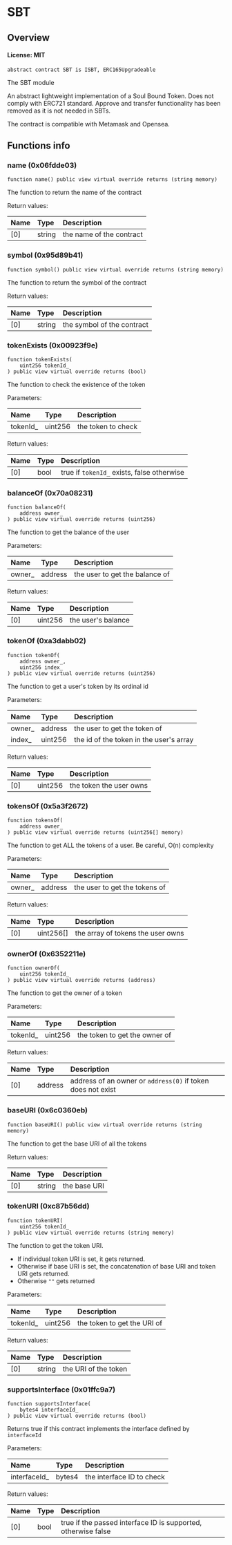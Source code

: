 # SBT

## Overview

#### License: MIT

```solidity
abstract contract SBT is ISBT, ERC165Upgradeable
```

The SBT module

An abstract lightweight implementation of a Soul Bound Token. Does not comply with ERC721 standard.
Approve and transfer functionality has been removed as it is not needed in SBTs.

The contract is compatible with Metamask and Opensea.
## Functions info

### name (0x06fdde03)

```solidity
function name() public view virtual override returns (string memory)
```

The function to return the name of the contract


Return values:

| Name | Type   | Description              |
| :--- | :----- | :----------------------- |
| [0]  | string | the name of the contract |

### symbol (0x95d89b41)

```solidity
function symbol() public view virtual override returns (string memory)
```

The function to return the symbol of the contract


Return values:

| Name | Type   | Description                |
| :--- | :----- | :------------------------- |
| [0]  | string | the symbol of the contract |

### tokenExists (0x00923f9e)

```solidity
function tokenExists(
    uint256 tokenId_
) public view virtual override returns (bool)
```

The function to check the existence of the token


Parameters:

| Name     | Type    | Description         |
| :------- | :------ | :------------------ |
| tokenId_ | uint256 | the token to check  |


Return values:

| Name | Type | Description                                |
| :--- | :--- | :----------------------------------------- |
| [0]  | bool | true if `tokenId_` exists, false otherwise |

### balanceOf (0x70a08231)

```solidity
function balanceOf(
    address owner_
) public view virtual override returns (uint256)
```

The function to get the balance of the user


Parameters:

| Name   | Type    | Description                     |
| :----- | :------ | :------------------------------ |
| owner_ | address | the user to get the balance of  |


Return values:

| Name | Type    | Description        |
| :--- | :------ | :----------------- |
| [0]  | uint256 | the user's balance |

### tokenOf (0xa3dabb02)

```solidity
function tokenOf(
    address owner_,
    uint256 index_
) public view virtual override returns (uint256)
```

The function to get a user's token by its ordinal id


Parameters:

| Name   | Type    | Description                              |
| :----- | :------ | :--------------------------------------- |
| owner_ | address | the user to get the token of             |
| index_ | uint256 | the id of the token in the user's array  |


Return values:

| Name | Type    | Description             |
| :--- | :------ | :---------------------- |
| [0]  | uint256 | the token the user owns |

### tokensOf (0x5a3f2672)

```solidity
function tokensOf(
    address owner_
) public view virtual override returns (uint256[] memory)
```

The function to get ALL the tokens of a user. Be careful, O(n) complexity


Parameters:

| Name   | Type    | Description                    |
| :----- | :------ | :----------------------------- |
| owner_ | address | the user to get the tokens of  |


Return values:

| Name | Type      | Description                       |
| :--- | :-------- | :-------------------------------- |
| [0]  | uint256[] | the array of tokens the user owns |

### ownerOf (0x6352211e)

```solidity
function ownerOf(
    uint256 tokenId_
) public view virtual override returns (address)
```

The function to get the owner of a token


Parameters:

| Name     | Type    | Description                    |
| :------- | :------ | :----------------------------- |
| tokenId_ | uint256 | the token to get the owner of  |


Return values:

| Name | Type    | Description                                                 |
| :--- | :------ | :---------------------------------------------------------- |
| [0]  | address | address of an owner or `address(0)` if token does not exist |

### baseURI (0x6c0360eb)

```solidity
function baseURI() public view virtual override returns (string memory)
```

The function to get the base URI of all the tokens


Return values:

| Name | Type   | Description  |
| :--- | :----- | :----------- |
| [0]  | string | the base URI |

### tokenURI (0xc87b56dd)

```solidity
function tokenURI(
    uint256 tokenId_
) public view virtual override returns (string memory)
```

The function to get the token URI.

- If individual token URI is set, it gets returned.
- Otherwise if base URI is set, the concatenation of base URI and token URI gets returned.
- Otherwise `""` gets returned



Parameters:

| Name     | Type    | Description                  |
| :------- | :------ | :--------------------------- |
| tokenId_ | uint256 | the token to get the URI of  |


Return values:

| Name | Type   | Description          |
| :--- | :----- | :------------------- |
| [0]  | string | the URI of the token |

### supportsInterface (0x01ffc9a7)

```solidity
function supportsInterface(
    bytes4 interfaceId_
) public view virtual override returns (bool)
```

Returns true if this contract implements the interface defined by `interfaceId`


Parameters:

| Name         | Type   | Description                |
| :----------- | :----- | :------------------------- |
| interfaceId_ | bytes4 | the interface ID to check  |


Return values:

| Name | Type | Description                                                   |
| :--- | :--- | :------------------------------------------------------------ |
| [0]  | bool | true if the passed interface ID is supported, otherwise false |
